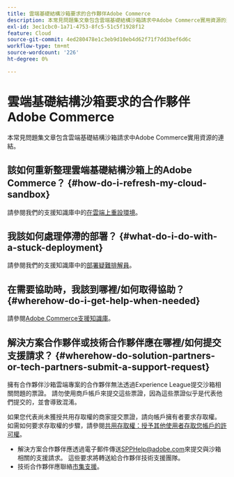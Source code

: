 ```yaml
---
title: 雲端基礎結構沙箱要求的合作夥伴Adobe Commerce
description: 本常見問題集文章包含雲端基礎結構沙箱請求中Adobe Commerce實用資源的連結。
exl-id: 3ec1cbc0-1a71-4753-8fc5-51c5f1928f12
feature: Cloud
source-git-commit: 4ed280478e1c3eb9d10eb4d62f71f7dd3bef6d6c
workflow-type: tm+mt
source-wordcount: '226'
ht-degree: 0%

---
```


# 雲端基礎結構沙箱要求的合作夥伴Adobe Commerce

本常見問題集文章包含雲端基礎結構沙箱請求中Adobe Commerce實用資源的連結。

## 該如何重新整理雲端基礎結構沙箱上的Adobe Commerce？ {#how-do-i-refresh-my-cloud-sandbox}

請參閱我們的支援知識庫中的[在雲端上重設環境](/help/how-to/general/reset-environment-on-cloud.md)。

## 我該如何處理停滯的部署？ {#what-do-i-do-with-a-stuck-deployment}

請參閱我們的支援知識庫中的[部署疑難排解員](/help/troubleshooting/deployment/magento-deployment-troubleshooter.md)。

## 在需要協助時，我該到哪裡/如何取得協助？ {#wherehow-do-i-get-help-when-needed}

請參閱[Adobe Commerce支援知識庫](https://support.magento.com/hc/en-us)。

## 解決方案合作夥伴或技術合作夥伴應在哪裡/如何提交支援請求？ {#wherehow-do-solution-partners-or-tech-partners-submit-a-support-request}

擁有合作夥伴沙箱雲端專案的合作夥伴無法透過Experience League提交沙箱相關問題的票證。 請勿使用商戶帳戶來提交這些票證，因為這些票證似乎是代表他們提交的，並會導致混淆。

如果您代表尚未獲授共用存取權的商家提交票證，請向帳戶擁有者要求存取權。 如需如何要求存取權的步驟，請參閱[共用存取權：授予其他使用者存取您帳戶的許可權](https://experienceleague.adobe.com/zh-hant/docs/commerce-knowledge-base/kb/help-center-guide/magento-help-center-user-guide#shared-access)。

* 解決方案合作夥伴應透過電子郵件傳送[SPPHelp@adobe.com](mailto:SPPHelp@adobe.com)來提交與沙箱相關的支援請求。 這些要求將轉送給合作夥伴技術支援團隊。
* 技術合作夥伴應聯絡[市集支援](mailto:commercemarketplacesupport@adobe.com)。


